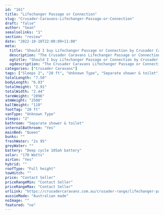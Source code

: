 ```yaml
---
id: "161"
title: "Lifechanger Passage or Connection"
slug: "Crusader-Caravans-Lifechanger-Passage-or-Connection"
draft: "false"
author: "Sean"
seealsolinks: "1"
section: "review"
date: "2022-10-10T22:00:09+11:00"
meta:
  title: "Should I buy Lifechanger Passage or Connection by Crusader Caravans?"
  description: "The Crusader Caravans Lifechanger Passage or Connection is classed as Unknown Type, and sleeps 2 people. It is Australian made and comes in at 20 ft. It generally has Separate shower & toilet."
  ogtitle: "Should I buy Lifechanger Passage or Connection by Crusader Caravans?"
  ogdescription: "The Crusader Caravans Lifechanger Passage or Connection is classed as Unknown Type, and sleeps 2 people. It is Australian made and comes in at 20 ft. It generally has Separate shower & toilet."
categories: ["Crusader Caravans"]
tags: ["Sleeps 2", "20 ft", "Unknown Type", "Separate shower & toilet", "Full height", "Price Unknown", "Australian made"]
totalLength: "7.58"
bodyLength: "6.03"
totalHeight: "2.91"
totalWidth: "2.44"
tareWeight: "2096"
atmWeight: "2500"
ballWeight: "110"
footTag: "20 ft"
vanType: "Unknown Type"
sleeps: "2"
bathroom: "Separate shower & toilet"
internalBathroom: "Yes"
mainBed: "Queen"
bunks: ""
freshWater: "2x 95"
greyWater: ""
battery: "Deep cycle 105ah battery"
solar: "170 Watts"
airCon: "Yes"
hybrid: ""
roofType: "Full height"
towHitch: ""
price: "Contact Seller"
priceRangeMin: "Contact Seller"
priceRangeMax: "Contact Seller"
urlLink: "https://crusadercaravans.com.au/crusader-range/lifechanger-passage/"
aussieMade: "Australian made"
noImage: ""
featured: "no"
---
```

